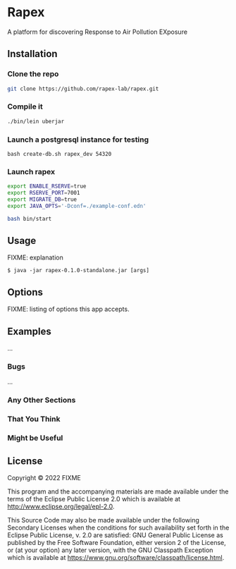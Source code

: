# Rapex

A platform for discovering Response to Air Pollution EXposure

## Installation

### Clone the repo

```bash
git clone https://github.com/rapex-lab/rapex.git
```

### Compile it

```bash
./bin/lein uberjar
```

### Launch a postgresql instance for testing

```
bash create-db.sh rapex_dev 54320
```

### Launch rapex

```bash
export ENABLE_RSERVE=true
export RSERVE_PORT=7001
export MIGRATE_DB=true
export JAVA_OPTS='-Dconf=./example-conf.edn'

bash bin/start
```

## Usage

FIXME: explanation

    $ java -jar rapex-0.1.0-standalone.jar [args]

## Options

FIXME: listing of options this app accepts.

## Examples

...

### Bugs

...

### Any Other Sections
### That You Think
### Might be Useful

## License

Copyright © 2022 FIXME

This program and the accompanying materials are made available under the
terms of the Eclipse Public License 2.0 which is available at
http://www.eclipse.org/legal/epl-2.0.

This Source Code may also be made available under the following Secondary
Licenses when the conditions for such availability set forth in the Eclipse
Public License, v. 2.0 are satisfied: GNU General Public License as published by
the Free Software Foundation, either version 2 of the License, or (at your
option) any later version, with the GNU Classpath Exception which is available
at https://www.gnu.org/software/classpath/license.html.
